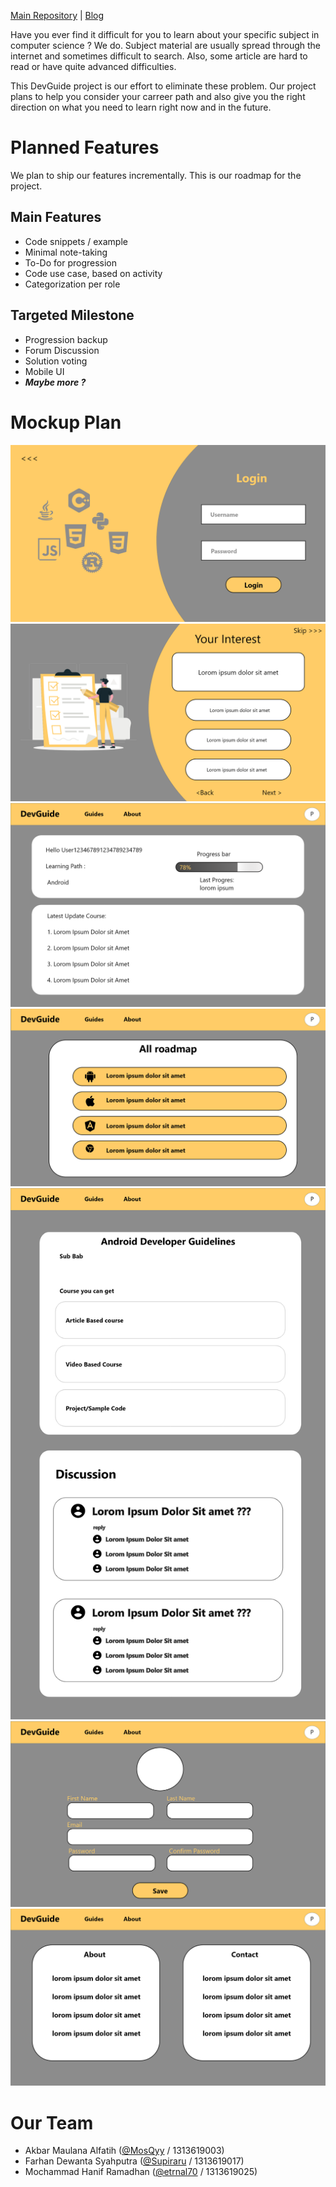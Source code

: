 [Main Repository](https://github.com/DevGuide-Web/DevGuide)  |  [Blog](https://devguide-web.github.io/blog/)  

Have you ever find it difficult for you to learn about your specific subject in computer science ? We do. Subject material are usually spread through the internet and sometimes difficult to search. Also, some article are hard to read or have quite advanced difficulties.  

This DevGuide project is our effort to eliminate these problem. Our project plans to help you consider your carreer path and also give you the right direction on what you need to learn right now and in the future.  

# Planned Features
We plan to ship our features incrementally. This is our roadmap for the project.  

## Main Features
- Code snippets / example
- Minimal note-taking
- To-Do for progression
- Code use case, based on activity
- Categorization per role

## Targeted Milestone
- Progression backup
- Forum Discussion
- Solution voting
- Mobile UI
- ***Maybe more ?***  

# Mockup Plan
![](./assets/mockup-login.png)
![](./assets/mockup-survey.png)
![](./assets/mockup-home.png)
![](./assets/mockup-guide.png)
![](./assets/mockup-guide-dev.png)
![](./assets/mockup-edit-profile.png)
![](./assets/mockup-about-contact.png)

# Our Team
- Akbar Maulana Alfatih ([@MosQyy](https://www.github.com/MosQyy) / 1313619003)
- Farhan Dewanta Syahputra ([@Supiraru](https://www.github.com/Supiraru) / 1313619017)
- Mochammad Hanif Ramadhan ([@etrnal70](https://www.github.com/etrnal70) / 1313619025)

